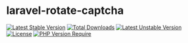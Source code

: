 # laravel-rotate-captcha

[![Latest Stable Version](http://poser.pugx.org/levi/laravel-rotate-captcha/v)](https://packagist.org/packages/levi/laravel-rotate-captcha) [![Total Downloads](http://poser.pugx.org/levi/laravel-rotate-captcha/downloads)](https://packagist.org/packages/levi/laravel-rotate-captcha) [![Latest Unstable Version](http://poser.pugx.org/levi/laravel-rotate-captcha/v/unstable)](https://packagist.org/packages/levi/laravel-rotate-captcha) [![License](http://poser.pugx.org/levi/laravel-rotate-captcha/license)](https://packagist.org/packages/levi/laravel-rotate-captcha) [![PHP Version Require](http://poser.pugx.org/levi/laravel-rotate-captcha/require/php)](https://packagist.org/packages/levi/laravel-rotate-captcha)
